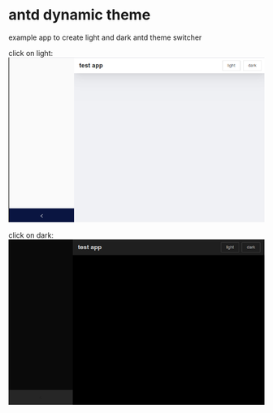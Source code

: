 # antd dynamic theme
example app to create light and dark antd theme switcher

click on light:
![light theme](./pic/p1.png)


click on dark:
![light theme](./pic/p2.png)